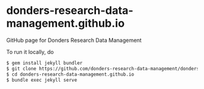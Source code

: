 # donders-research-data-management.github.io
GitHub page for Donders Research Data Management

To run it locally, do

```bash
$ gem install jekyll bundler
$ git clone https://github.com/donders-research-data-management/donders-research-data-management.github.io.git
$ cd donders-research-data-management.github.io
$ bundle exec jekyll serve
```
